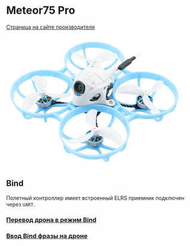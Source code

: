 # Meteor75 Pro
[Страница на сайте производителя](https://betafpv.com/collections/meteor-series/products/meteor75-pro-brushless-whoop-quadcopter)  
![](Meteor75pro.png) 

## Bind
Полетный контроллер имеет встроенный ELRS приемник подключен через `UART`.

### [Перевод дрона в режим Bind](./../../../60_Bind/40_Режим_Bind_дрона_с_UART.md)

### [Ввод Bind фразы на дроне](./../../../60_Bind/44_Bind_фраза_дрона_с_UART.md)
